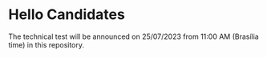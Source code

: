 # Hello Candidates

The technical test will be announced on 25/07/2023 from 11:00 AM (Brasília time) in this repository.
